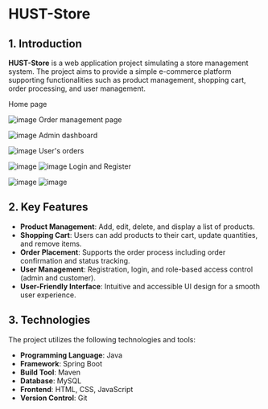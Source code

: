 
# HUST-Store

## 1. Introduction

**HUST-Store** is a web application project simulating a store management system. The project aims to provide a simple e-commerce platform supporting functionalities such as product management, shopping cart, order processing, and user management.

Home page

![image](https://github.com/user-attachments/assets/2c640dd8-1d96-4cc1-b3f1-5fd6b63664ab)
Order management page

![image](https://github.com/user-attachments/assets/8d335674-b201-407c-8558-d5c45a94e679)
Admin dashboard

![image](https://github.com/user-attachments/assets/736715ef-a9cc-489f-ba89-9bb2a5981946)
User's orders

![image](https://github.com/user-attachments/assets/93986217-b1c1-4566-9677-fb322f7d9894)
![image](https://github.com/user-attachments/assets/6d1c8dea-c51b-49a9-9285-79d9dc3b3290)
Login and Register

![image](https://github.com/user-attachments/assets/12f1f058-89e5-460f-8e72-72b84b5e8bc4)
![image](https://github.com/user-attachments/assets/d012c94c-01f8-4cef-a3df-bf1195775147)


## 2. Key Features

- **Product Management**: Add, edit, delete, and display a list of products.
- **Shopping Cart**: Users can add products to their cart, update quantities, and remove items.
- **Order Placement**: Supports the order process including order confirmation and status tracking.
- **User Management**: Registration, login, and role-based access control (admin and customer).
- **User-Friendly Interface**: Intuitive and accessible UI design for a smooth user experience.

## 3. Technologies

The project utilizes the following technologies and tools:

- **Programming Language**: Java
- **Framework**: Spring Boot
- **Build Tool**: Maven
- **Database**: MySQL
- **Frontend**: HTML, CSS, JavaScript
- **Version Control**: Git

